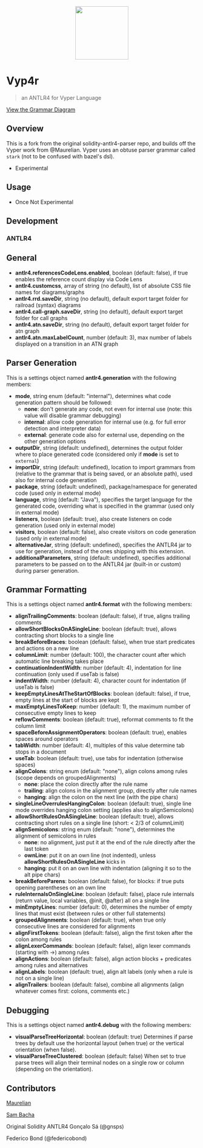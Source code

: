 <center>
<img src="https://raw.githubusercontent.com/vyperlang/vyper/master/logo/vyper-logo-transparent.svg?sanitize=true" alt="" width="140">
</center>

# Vyp4r

> an ANTLR4 for Vyper Language

[View the Grammar Diagram](https://sambacha.github.io/vyp4r)

## Overview

This is a fork from the original solidity-antlr4-parser repo, and builds off the Vyper work from @Maurelian. Vyper uses an obtuse parser grammar called `stark` (not to be confused with bazel's dsl).

- Experimental

## Usage

- Once Not Experimental

## Development

### ANTLR4

## General

- **antlr4.referencesCodeLens.enabled**, boolean (default: false), if true enables the reference count display via Code Lens
- **antlr4.customcss**, array of string (no default), list of absolute CSS file names for diagrams/graphs
- **antlr4.rrd.saveDir**, string (no default), default export target folder for railroad (syntax) diagrams
- **antlr4.call-graph.saveDir**, string (no default), default export target folder for call graphs
- **antlr4.atn.saveDir**, string (no default), default export target folder for atn graph
- **antlr4.atn.maxLabelCount**, number (default: 3), max number of labels displayed on a transition in an ATN graph

## Parser Generation

This is a settings object named **antlr4.generation** with the following members:

- **mode**, string enum (default: "internal"), determines what code generation pattern should be followed:
  - **none**: don't generate any code, not even for internal use (note: this value will disable grammar debugging)
  - **internal**: allow code generation for internal use (e.g. for full error detection and interpreter data)
  - **external**: generate code also for external use, depending on the other generation options
- **outputDir**, string (default: undefined), determines the output folder where to place generated code (considered only if **mode** is set to `external`)
- **importDir**, string (default: undefined), location to import grammars from (relative to the grammar that is being saved, or an absolute path), used also for internal code generation
- **package**, string (default: undefined), package/namespace for generated code (used only in external mode)
- **language**, string (default: "Java"), specifies the target language for the generated code, overriding what is specified in the grammar (used only in external mode)
- **listeners**, boolean (default: true), also create listeners on code generation (used only in external mode)
- **visitors**, boolean (default: false), also create visitors on code generation (used only in external mode)
- **alternativeJar**, string (default: undefined), specifies the ANTLR4 jar to use for generation, instead of the ones shipping with this extension.
- **additionalParameters**, string (default: undefined), specifies additional parameters to be passed on to the ANTLR4 jar (built-in or custom) during parser generation.

## Grammar Formatting

This is a settings object named **antlr4.format** with the following members:

- **alignTrailingComments**: boolean (default: false), if true, aligns trailing comments
- **allowShortBlocksOnASingleLine**: boolean (default: true), allows contracting short blocks to a single line
- **breakBeforeBraces**: boolean (default: false), when true start predicates and actions on a new line
- **columnLimit**: number (default: 100), the character count after which automatic line breaking takes place
- **continuationIndentWidth**: number (default: 4), indentation for line continuation (only used if useTab is false)
- **indentWidth**: number (default: 4), character count for indentation (if useTab is false)
- **keepEmptyLinesAtTheStartOfBlocks**: boolean (default: false), if true, empty lines at the start of blocks are kept
- **maxEmptyLinesToKeep**: number (default: 1), the maximum number of consecutive empty lines to keep
- **reflowComments**: boolean (default: true), reformat comments to fit the column limit
- **spaceBeforeAssignmentOperators**: boolean (default: true), enables spaces around operators
- **tabWidth**: number (default: 4), multiples of this value determine tab stops in a document
- **useTab**: boolean (default: true), use tabs for indentation (otherwise spaces)
- **alignColons**: string enum (default: "none"), align colons among rules (scope depends on groupedAlignments)
  - **none**: place the colon directly after the rule name
  - **trailing**: align colons in the alignment group, directly after rule names
  - **hanging**: align the colon on the next line (with the pipe chars)
- **singleLineOverrulesHangingColon**: boolean (default: true), single line mode overrides hanging colon setting (applies also to alignSemicolons)
- **allowShortRulesOnASingleLine**: boolean (default: true), allows contracting short rules on a single line (short: < 2/3 of columnLimit)
- **alignSemicolons**: string enum (default: "none"), determines the alignment of semicolons in rules
  - **none**: no alignment, just put it at the end of the rule directly after the last token
  - **ownLine**: put it on an own line (not indented), unless **allowShortRulesOnASingleLine** kicks in
  - **hanging**: put it on an own line with indentation (aligning it so to the alt pipe chars)
- **breakBeforeParens**: boolean (default: false), for blocks: if true puts opening parentheses on an own line
- **ruleInternalsOnSingleLine**: boolean (default: false), place rule internals (return value, local variables, @init, @after) all on a single line
- **minEmptyLines**: number (default: 0), determines the number of empty lines that must exist (between rules or other full statements)
- **groupedAlignments**: boolean (default: true), when true only consecutive lines are considered for alignments
- **alignFirstTokens**: boolean (default: false), align the first token after the colon among rules
- **alignLexerCommands**: boolean (default: false), align lexer commands (starting with ->) among rules
- **alignActions**: boolean (default: false), align action blocks + predicates among rules and alternatives
- **alignLabels**: boolean (default: true), align alt labels (only when a rule is not on a single line)
- **alignTrailers**: boolean (default: false), combine all alignments (align whatever comes first: colons, comments etc.)

## Debugging

This is a settings object named **antlr4.debug** with the following members:

- **visualParseTreeHorizontal**: boolean (default: true) Determines if parse trees by default use the horizontal layout (when true) or the vertical orientation (when false).
- **visualParseTreeClustered**: boolean (default: false) When set to true parse trees will align their terminal nodes on a single row or column (depending on the orientation).

## Contributors

[Maurelian](https://github.com/maurelian)
<br>

[Sam Bacha](https://github.com/sambacha)

Original Solidity ANTLR4
Gonçalo Sá (@gnsps)

Federico Bond (@federicobond)
